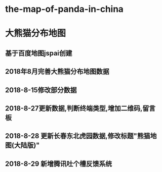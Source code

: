 # the-map-of-panda-in-china
# 大熊猫分布地图
## 基于百度地图jspai创建

## 2018年8月完善大熊猫分布地图数据

## 2018-8-15修改部分数据

## 2018-8-27更新数据,判断终端类型,增加二维码,留言板

## 2018-8-28 更新长春东北虎园数据,修改标题"熊猫地图(大陆版)"

## 2018-8-29 新增腾讯吐个槽反馈系统
